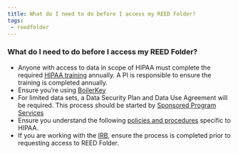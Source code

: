 ```yaml
---
title: What do I need to do before I access my REED Folder?
tags:
 - reedfolder
---
```


### What do I need to do before I access my REED Folder?

* Anyone with access to data in scope of HIPAA must complete the required [HIPAA training](https://www.purdue.edu/legalcounsel/HIPAA/Training.html) annually. A PI is  responsible to ensure the training is completed annually.
* Ensure you’re using [BoilerKey](https://www.purdue.edu/securepurdue/iamoServices/BoilerKey.html)
* For limited data sets, a Data Security Plan and Data Use Agreement will be required. This process should be started by [Sponsored Program Services](https://www.purdue.edu/business/sps/)
* Ensure you understand the following [policies and procedures](https://www.purdue.edu/legalcounsel/HIPAA/FormsProcedures.html) specific to HIPAA.
* If you are working with the [IRB](https://www.irb.purdue.edu/), ensure the process is completed prior to requesting access to REED Folder.

